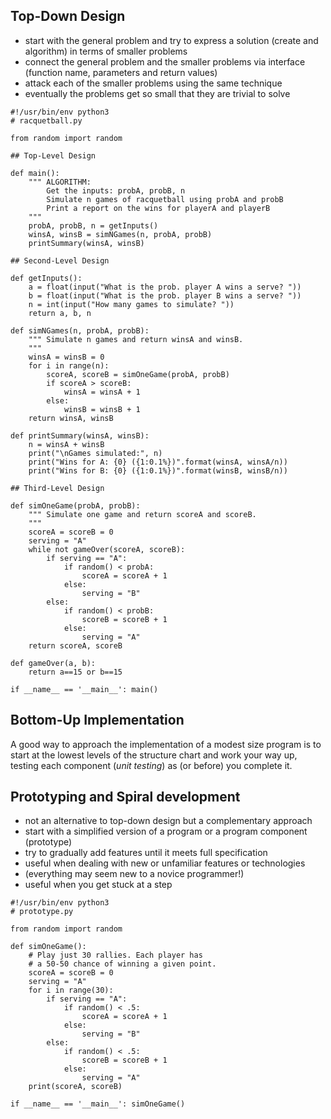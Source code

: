 ## Top-Down Design

* start with the general problem and try to express a solution (create and algorithm) in terms of smaller problems
* connect the general problem and the smaller problems via interface (function name, parameters and return values)
* attack each of the smaller problems using the same technique
* eventually the problems get so small that they are trivial to solve

```
#!/usr/bin/env python3
# racquetball.py

from random import random

## Top-Level Design

def main():
    """ ALGORITHM:
        Get the inputs: probA, probB, n
        Simulate n games of racquetball using probA and probB
        Print a report on the wins for playerA and playerB
    """
    probA, probB, n = getInputs()
    winsA, winsB = simNGames(n, probA, probB)
    printSummary(winsA, winsB)

## Second-Level Design

def getInputs():
    a = float(input("What is the prob. player A wins a serve? "))
    b = float(input("What is the prob. player B wins a serve? "))
    n = int(input("How many games to simulate? "))
    return a, b, n

def simNGames(n, probA, probB):
    """ Simulate n games and return winsA and winsB.
    """
    winsA = winsB = 0
    for i in range(n):
        scoreA, scoreB = simOneGame(probA, probB)
        if scoreA > scoreB:
            winsA = winsA + 1
        else:
            winsB = winsB + 1
    return winsA, winsB

def printSummary(winsA, winsB):
    n = winsA + winsB
    print("\nGames simulated:", n)
    print("Wins for A: {0} ({1:0.1%})".format(winsA, winsA/n))
    print("Wins for B: {0} ({1:0.1%})".format(winsB, winsB/n))

## Third-Level Design

def simOneGame(probA, probB):
    """ Simulate one game and return scoreA and scoreB.
    """
    scoreA = scoreB = 0
    serving = "A"
    while not gameOver(scoreA, scoreB):
        if serving == "A":
            if random() < probA:
                scoreA = scoreA + 1
            else:
                serving = "B"
        else:
            if random() < probB:
                scoreB = scoreB + 1
            else:
                serving = "A"
    return scoreA, scoreB

def gameOver(a, b):
    return a==15 or b==15

if __name__ == '__main__': main()
```

## Bottom-Up Implementation

A good way to approach the implementation of a modest size program is to start at the lowest levels of the structure chart and work your way up, testing each component (*unit testing*) as (or before) you complete it. 

## Prototyping and Spiral development

* not an alternative to top-down design but a complementary approach
* start with a simplified version of a program or a program component (prototype)
* try to gradually add features until it meets full specification
* useful when dealing with new or unfamiliar features or technologies 
* (everything may seem new to a novice programmer!)
* useful when you get stuck at a step

```
#!/usr/bin/env python3
# prototype.py

from random import random

def simOneGame():
    # Play just 30 rallies. Each player has
    # a 50-50 chance of winning a given point.
    scoreA = scoreB = 0
    serving = "A"
    for i in range(30):
        if serving == "A":
            if random() < .5:
                scoreA = scoreA + 1
            else:
                serving = "B"
        else:
            if random() < .5:
                scoreB = scoreB + 1
            else:
                serving = "A"
    print(scoreA, scoreB)

if __name__ == '__main__': simOneGame()
```
